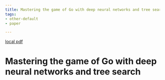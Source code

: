 ```yaml
---
title: Mastering the game of Go with deep neural networks and tree search
tags:
- other-default
- paper

---
```


[local pdf](../../../pdfs/Mastering%20the%20game%20of%20Go%20with%20deep%20neural%20networks%20and%20tree%20search.pdf)

# Mastering the game of Go with deep neural networks and tree search

